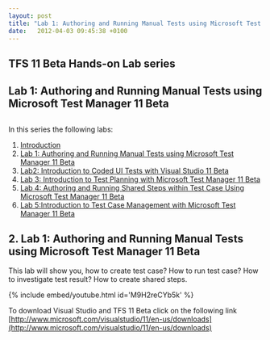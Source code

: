```yaml
---
layout: post
title: "Lab 1: Authoring and Running Manual Tests using Microsoft Test Manager 11 Beta"
date:   2012-04-03 09:45:38 +0100
---
```


## TFS 11 Beta Hands-on Lab series

## Lab 1: Authoring and Running Manual Tests using Microsoft Test Manager 11 Beta

## 

In this series the following labs:

1.  [Introduction](https://mohamedradwan.com/posts/tfs-11-beta-hands-on-lab-series/ "Introduction")
2.  [Lab 1: Authoring and Running Manual Tests using Microsoft Test Manager 11 Beta](https://mohamedradwan.com/posts/lab-1-authoring-and-running-manual-tests-using-microsoft-test-manager-11-beta/ "Authoring and Running Manual Tests using Microsoft Test Manager 11 Beta")
3.  [Lab2: Introduction to Coded UI Tests with Visual Studio 11 Beta](https://mohamedradwan.com/posts/lab-2-introduction-to-coded-ui-tests-with-visual-studio-11-beta/ "Introduction to Coded UI")
4.  [Lab 3: Introduction to Test Planning with Microsoft Test Manager 11 Beta](https://mohamedradwan.com/posts/lab-3-introduction-to-test-planning-with-microsoft-test-manager-11-beta/ "Intro to Test Plan")
5.  [Lab 4: Authoring and Running Shared Steps within Test Case Using Microsoft Test Manager 11 Beta](https://mohamedradwan.com/posts/lab-4-authoring-and-running-shared-steps-within-test-case-using-microsoft-test-manager-11-beta/ "Lab 4 Authoring and Running Shared Steps within Test Case Using Microsoft Test Manager 11 Beta")
6.  [Lab 5:Introduction to Test Case Management with Microsoft Test Manager 11 Beta](https://mohamedradwan.com/posts/lab-5introduction-to-test-case-management-with-microsoft-test-manager-11-beta/ "Intro to Test Case Management with MTM 11 Beta")


## 2. Lab 1: Authoring and Running Manual Tests using Microsoft Test Manager 11 Beta

This lab will show you, how to create test case? How to run test case?
How to investigate test result? How to create shared steps.

{% include embed/youtube.html id='M9H2reCYb5k' %}

To download Visual Studio and TFS 11 Beta click on the following link
[http://www.microsoft.com/visualstudio/11/en-us/downloads](http://www.microsoft.com/visualstudio/11/en-us/downloads)

